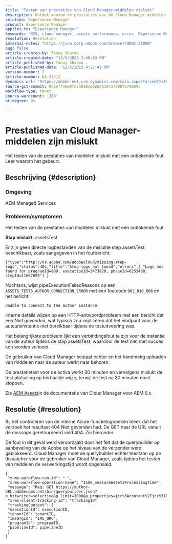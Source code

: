 ```yaml
---
title: "Testen van prestaties van Cloud Manager-middelen mislukt"
description: Ontdek waarom de prestaties van de Cloud Manager-middelen niet kunnen worden getest.
solution: Experience Manager
product: Experience Manager
applies-to: "Experience Manager"
keywords: "KCS, cloud manager, assets performance, error, Experience Manager"
resolution: Resolution
internal-notes: "https://jira.corp.adobe.com/browse/CQDOC-21090"
bug: false
article-created-by: Tanay Sharma .
article-created-date: "12/5/2023 3:46:03 PM"
article-published-by: Tanay Sharma .
article-published-date: "12/5/2023 4:22:43 PM"
version-number: 2
article-number: KA-23312
dynamics-url: "https://adobe-ent.crm.dynamics.com/main.aspx?forceUCI=1&pagetype=entityrecord&etn=knowledgearticle&id=ed605461-8593-ee11-be37-6045bd006b25"
source-git-commit: 9c8ef7a6e8fd758a8ced2beb397a780b7b70869c
workflow-type: tm+mt
source-wordcount: '280'
ht-degree: 0%

---
```


# Prestaties van Cloud Manager-middelen zijn mislukt


Het testen van de prestaties van middelen mislukt met een onbekende fout. Leer waarom het gebeurt.

## Beschrijving {#description}


### Omgeving

AEM Managed Services

### Probleem/symptomen 

Het testen van de prestaties van middelen mislukt met een onbekende fout.

<b>Stap mislukt</b>: assetsTest

Er zijn geen directe logbestanden van de mislukte step assetsTest beschikbaar, zoals aangegeven in het foutbericht:

`{"type":"http://ns.adobe.com/adobecloud/missing-step-logs","status":404,"title":"Step logs not found","errors":[ "Logs not found for programId=809, executionId=3473820, phaseId=6253498, stepId=11687695"] } `

Nochtans, wijst pipeExecutionFailedReasons op een `ASSETS_TESTS_AUTHOR_CONNECTION_ERROR` met een foutcode `002_010_006` en het bericht:

`Unable to connect to the author instance. `

Interne details wijzen op een HTTP-antwoordprobleem met een bericht dat een *Niet gevonden*, wat typisch zou impliceren dat het eindpunt voor de auteursinstantie niet bereikbaar tijdens de testuitvoering was.

Het belangrijkste probleem lijkt een verbindingsfout te zijn voor de instantie van de auteur tijdens de stap assetsTest, waardoor de test niet met succes kon worden voltooid.

De gebruiker van Cloud Manager bestaat echter en het handmatig uploaden van middelen naar de auteur werkt naar behoren.

De prestatietest voor de activa werkt 30 minuten en vervolgens mislukt de test plotseling op herhaalde wijze, terwijl de test na 30 minuten moet stoppen.

Zie [AEM Assets](https://experienceleague.adobe.com/docs/experience-manager-cloud-manager/content/using/code-quality-testing.html#aem-assets)in de documentatie van Cloud Manager voor AEM 6.x.


## Resolutie {#resolution}


Bij het controleren van de interne Azure-functielogboeken bleek dat het verzoek het resultaat 404 Niet gevonden had. De GET naar de URL vanuit de *message* geretourneerd veld 404. Zie hieronder.

De fout in dit geval werd veroorzaakt door het feit dat de querybuilder op aanbeveling van de Adobe op het niveau van de verzender werd geblokkeerd.
Cloud Manager moet de querybuilder echter toestaan op de dispatcher voor de gebruiker van Cloud Manager, zoals tijdens het testen van middelen de verwerkingstijd wordt opgehaald.




```
{
 "x-ms-workflow-run-id": " ",
 "x-ms-workflow-operation-name": "1500_measureAssetsProcessingTime",
 "message": "Req: GET https://author-URL.adobecqms.net/bin/querybuilder.json?p.hitwriter=selective&p.limit=1000&p.properties=jcr%3Acontent%2Fjcr%3AlastModified+jcr%3Acreated&path=%2Fcontent%2Fdam%2Fcloudmanager&property=jcr%3Acontent%2Fdam%3AassetState&property.depth=1&property.value=processed&type=dam%3AAsset",
 "x-ms-client-tracking-id": "trackingID",
 "trackingContext": {
 "executionId": executionID,
 "tenantId": tenantID,
 "imsOrgId": "IMS_ORG",
 "programId": programID,
 "pipelineId": pipelineID
 }
}
```


